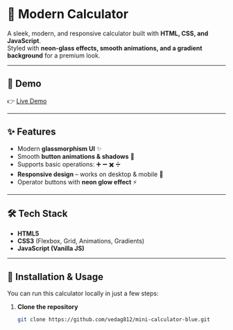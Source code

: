 # 🧮 Modern Calculator
A sleek, modern, and responsive calculator built with **HTML, CSS, and JavaScript**.  
Styled with **neon-glass effects, smooth animations, and a gradient background** for a premium look.  

---

## 🚀 Demo
👉 [Live Demo](https://mini-calculator-blue.vercel.app/)

---

## ✨ Features
- Modern **glassmorphism UI** ✨  
- Smooth **button animations & shadows** 🎨  
- Supports basic operations: ➕ ➖ ✖️ ➗  
- **Responsive design** – works on desktop & mobile 📱  
- Operator buttons with **neon glow effect** ⚡  

---

## 🛠️ Tech Stack
- **HTML5**  
- **CSS3** (Flexbox, Grid, Animations, Gradients)  
- **JavaScript (Vanilla JS)**  

---

## 📂 Installation & Usage

You can run this calculator locally in just a few steps:

1. **Clone the repository**
   ```bash
   git clone https://github.com/vedag812/mini-calculator-blue.git

